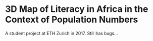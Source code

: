 # 3D Map of Literacy in Africa in the Context of Population Numbers

A student project at ETH Zurich in 2017.
Still has bugs...
